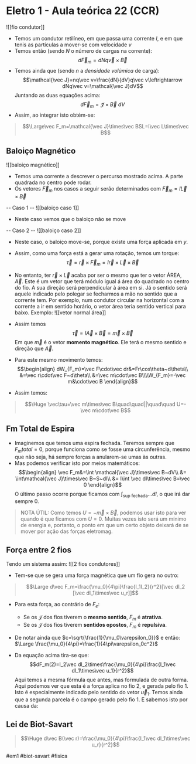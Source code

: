 # Eletro 1 - Aula teórica 22 (CCR)
![[fio condutor]]
- Temos um condutor retilíneo, em que passa uma corrente $I$, e em que tenis as partículas a mover-se com velocidade $v$
- Temos então (sendo $N$ o número de cargas na corrente):
$$d\vec F_m=dNq\vec v\times\vec B$$
- Temos ainda que (sendo $n$ a *densidade volúmica* de carga):
$$\mathcal{\vec J}=nq\vec v=\frac{dN}{dV}q\vec v\leftrightarrow dNq\vec v=\mathcal{\vec J}dV$$
Juntando as duas equações acima:
$$d\vec F_m=\mathcal{\vec J}\times\vec B~dV$$
- Assim, ao integrar isto obtém-se:
>$$\Large\vec F_m=\mathcal{\vec J}\times\vec BSL=I\vec L\times\vec B$$

## Baloiço Magnético
![[baloiço magnético]]
- Temos uma corrente a descrever o percurso mostrado acima. A parte quadrada no centro pode rodar.
- Os vetores $\vec F_m$ nos casos a seguir serão determinados com $\vec F_m=I\vec L\times\vec B$

-- Caso 1 --
![[baloiço caso 1]]
- Neste caso vemos que o baloiço não se move

-- Caso 2 --
![[baloiço caso 2]]
- Neste caso, o baloiço move-se, porque existe uma força aplicada em $y$.
- Assim, como uma força está a gerar uma rotação, temos um torque:
$$\vec\tau=\vec r\times\vec F_m=I\vec r\times\vec L\times\vec B$$
- No entanto, ter $\vec r\times\vec L$ acaba por ser o mesmo que ter o vetor ÁREA, $\vec A$. Este é um vetor que terá módulo igual á área do quadrado no centro do fio. A sua direção será perpendicular à área em si. Já o sentido será aquele indicado pelo polegar se fecharmos a mão no sentido que a corrente tem. Por exemplo, num condutor circular na horizontal com a corrente a ir em sentido horário, o vetor área teria sentido vertical para baixo. Exemplo:
![[vetor normal área]]
- Assim temos $$\vec\tau=I\vec A\times\vec B=\vec m\times\vec B$$
Em que $\vec m$ é o vetor **momento magnético**. Ele terá o mesmo sentido e direção que $\vec A$.

- Para este mesmo movimento temos:
$$\begin{align}
dW_{F_m}=\vec F\cdot\vec dr&=Fr\cos\theta~d\theta\\
&=\vec r\cdot\vec F~d\theta\\
&=\vec m\cdot\vec B\\\\W_{F_m}=-\vec m&\cdot\vec B
\end{align}$$
- Assim temos:
> $$\Huge \vec\tau=\vec m\times\vec B\quad\quad||\quad\quad U=-\vec m\cdot\vec B$$

## Fm Total de Espira
- Imaginemos que temos uma espira fechada. Teremos sempre que $F_m total=0$, porque funciona como se fosse uma circunferência, mesmo que não seja, há sempre forças a anularem-se umas às outras.
- Mas podemos verificar isto por meios matemáticos:
$$\begin{align}
\vec F_m&=\int \mathcal{\vec J}\times\vec B~dV\\
&= \int\mathcal{\vec J}\times\vec B~S~dl\\
&= I\int \vec dl\times\vec B=\vec 0
\end{align}$$
O último passo ocorre porque ficamos com $\int_{\text{sup fechada}}\dots dl$, o que irá dar sempre 0.

> NOTA ÚTIL: Como temos $U=-\vec m\times\vec B$, podemos usar isto para ver quando é que ficamos com $U=0$. Muitas vezes isto será um mínimo de energia e, portanto, o ponto em que um certo objeto deixará de se mover por ação das forças eletromag.

## Força entre 2 fios
Tendo um sistema assim:
![[2 fios condutores]]
- Tem-se que se gera uma força magnética que um fio gera no outro:
>$$\Large d\vec F_m=\frac{\mu_0}{4\pi}\frac{I_1I_2}{r^2}[\vec dl_2 [\vec dl_1\times\vec u_r]]$$
- Para esta força, ao contrário de $F_e$:
    - Se os $\mathcal J$ dos fios tiverem o **mesmo sentido**, $F_m$ é **atrativa**.
    - Se os $\mathcal J$ dos fios tiverem **sentidos opostos**, $F_m$ é **repulsiva**.

- De notar ainda que $c=\sqrt{\frac{1}{\mu_0\varepsilon_0}}$ e então: $\Large \frac{\mu_0}{4\pi}=\frac{1}{4\pi\varepsilon_0c^2}$
- Da equação acima tira-se que:
$$dF_m(2)=I_2\vec dl_2\times\frac{\mu_0}{4\pi}\frac{I_1\vec dl_1\times\vec u_1}{r^2}$$
Aqui temos a mesma fórmula que antes, mas formulada de outra forma. Aqui podemos ver que esta é a força aplica no fio 2, e gerada pelo fio 1. Isto é especialmente indicado pelo sentido do vetor $\vec u_1$. Temos ainda que a segunda parcela é o campo gerado pelo fio 1. E sabemos isto por causa da:

## Lei de Biot-Savart
>$$\Huge d\vec B(\vec r)=\frac{\mu_0}{4\pi}\frac{I_1\vec dl_1\times\vec u_r}{r^2}$$

#em1 #biot-savart #fisica 